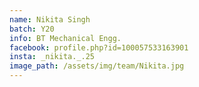 ```yaml
---
name: Nikita Singh
batch: Y20
info: BT Mechanical Engg.
facebook: profile.php?id=100057533163901
insta: _nikita._.25
image_path: /assets/img/team/Nikita.jpg
---
```


